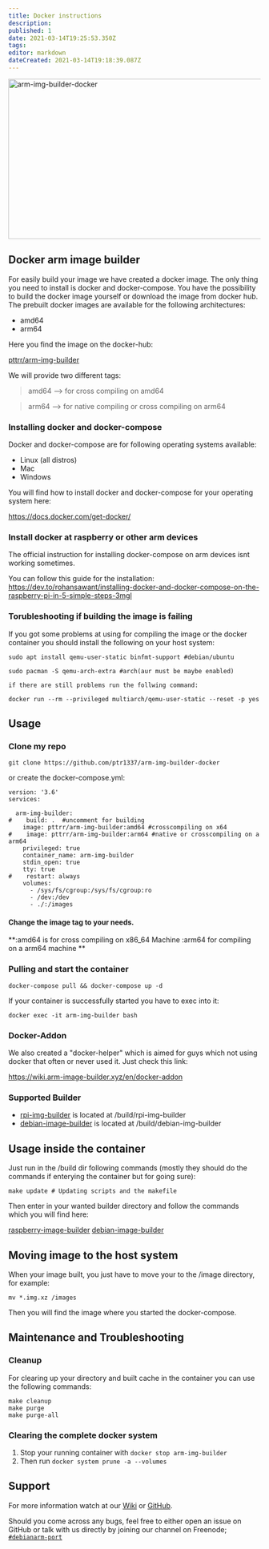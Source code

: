 ```yaml
---
title: Docker instructions
description: 
published: 1
date: 2021-03-14T19:25:53.350Z
tags: 
editor: markdown
dateCreated: 2021-03-14T19:18:39.087Z
---
```


<img src="https://socialify.git.ci/ptTrR/arm-img-builder-docker/image?description=1&descriptionEditable=Build%20customized%20arm%20images%20with%20docker&font=Bitter&forks=1&issues=1&logo=https%3A%2F%2Fwww.docker.com%2Fsites%2Fdefault%2Ffiles%2Fd8%2F2019-07%2Fvertical-logo-monochromatic.png&owner=1&pattern=Charlie%20Brown&pulls=1&stargazers=1&theme=Dark" alt="arm-img-builder-docker" width="640" height="320" />

## Docker arm image builder

For easily build your image we have created a docker image. The only thing you need to install is docker and docker-compose.
You have the possibility to build the docker image yourself or download the image from docker hub.
The prebuilt docker images are available for the following architectures:

* amd64
* arm64

Here you find the image on the docker-hub:

[pttrr/arm-img-builder](https://hub.docker.com/r/pttrr/arm-img-builder)

We will provide two different tags: 

> amd64 --> for cross compiling on amd64 

> arm64 --> for native compiling or cross compiling on arm64

### Installing docker and docker-compose

Docker and docker-compose are for following operating systems available:

* Linux (all distros)
* Mac
* Windows

You will find how to install docker and docker-compose for your operating system here:

https://docs.docker.com/get-docker/

### Install docker at raspberry or other arm devices

The official instruction for installing docker-compose on arm devices isnt working sometimes. 

You can follow this guide for the installation:
https://dev.to/rohansawant/installing-docker-and-docker-compose-on-the-raspberry-pi-in-5-simple-steps-3mgl

### Torubleshooting if building the image is failing
If you got some problems at using for compiling the image or the docker container you should install the following on your host system:

```
sudo apt install qemu-user-static binfmt-support #debian/ubuntu

sudo pacman -S qemu-arch-extra #arch(aur must be maybe enabled)

if there are still problems run the follwing command:

docker run --rm --privileged multiarch/qemu-user-static --reset -p yes
```
## Usage

### Clone my repo

```
git clone https://github.com/ptr1337/arm-img-builder-docker
```
or create the docker-compose.yml:

```
version: '3.6'
services:

  arm-img-builder:
#    build: .  #uncomment for building 
    image: pttrr/arm-img-builder:amd64 #crosscompiling on x64
#    image: pttrr/arm-img-builder:arm64 #native or crosscompiling on a arm64
    privileged: true
    container_name: arm-img-builder
    stdin_open: true
    tty: true
#    restart: always
    volumes:
      - /sys/fs/cgroup:/sys/fs/cgroup:ro
      - /dev:/dev
      - ./:/images
```
#### Change the image tag to your needs. 

**:amd64 is for cross compiling on x86_64 Machine
:arm64 for compiling on a arm64 machine **

### Pulling and start the container

```
docker-compose pull && docker-compose up -d
```
If your container is successfully started you have to exec into it:
```
docker exec -it arm-img-builder bash
```
### Docker-Addon

We also created a "docker-helper" which is aimed for guys which not using docker that often or never used it. 
Just check this link:

https://wiki.arm-image-builder.xyz/en/docker-addon

### Supported Builder

* [rpi-img-builder](https://github.com/pyavitz/rpi-img-builder) is located at /build/rpi-img-builder
* [debian-image-builder](https://github.com/pyavitz/debian-image-builder) is located at /build/debian-img-builder

## Usage inside the container

Just run in the /build dir following commands (mostly they should do the commands if enterying the container but for going sure):

```
make update # Updating scripts and the makefile
```
Then enter in your wanted builder directory and follow the commands which you will find here:

[raspberry-image-builder](https://wiki.arm-image-builder.xyz/en/Raspberry)
[debian-image-builder](https://wiki.arm-image-builder.xyz/en/Debian)

## Moving image to the host system
When your image built, you just have to move your to the /image directory, for example:
```
mv *.img.xz /images
```

Then you will find the image where you started the docker-compose. 

## Maintenance and Troubleshooting

### Cleanup

For clearing up your directory and built cache in the container you can use the following commands:

```
make cleanup
make purge
make purge-all
```
### Clearing the complete docker system

1. Stop your running container with `docker stop arm-img-builder` 
2. Then run `docker system prune -a --volumes`

## Support

For more information watch at our [Wiki](https://wiki.arm-image-builder.xyz/) or [GitHub](https://github.com/pyavitz).

Should you come across any bugs, feel free to either open an issue on GitHub or talk with us directly by joining our channel on Freenode; [`#debianarm-port`](irc://irc.freenode.net/#debianarm-port)
